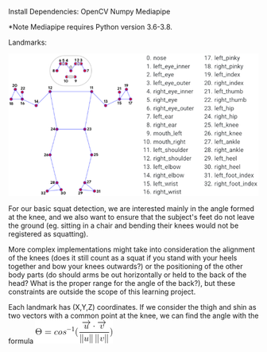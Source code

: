 Install Dependencies:
OpenCV
Numpy
Mediapipe

\*Note Mediapipe requires Python version 3.6-3.8.


Landmarks:

<p align="center"><img src="landmarks.png"></p>

For our basic squat detection, we are interested mainly in the angle formed at the knee, and we also want to ensure that the subject's feet do not leave the ground (eg. sitting in a chair and bending their knees would not be registered as squatting).

More complex implementations might take into consideration the alignment of the knees (does it still count as a squat if you stand with your heels together and bow your knees outwards?) or the positioning of the other body parts (do should arms be out horizontally or held to the back of the head? What is the proper range for the angle of the back?), but these constraints are outside the scope of this learning project.



Each landmark has (X,Y,Z) coordinates. If we consider the thigh and shin as two vectors with a common point at the knee, we can find the angle with the formula <img src="angle.gif">
